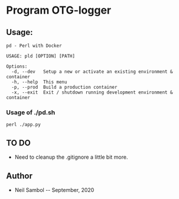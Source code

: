 # Program OTG-logger

## Usage:
```
pd - Perl with Docker

USAGE: pld [OPTION] [PATH]

Options:
  -d, --dev   Setup a new or activate an existing environment & container
  -h, --help  This menu
  -p, --prod  Build a production container
  -x, --exit  Exit / shutdown running development environment & container
```
### Usage of ./pd.sh 
```
perl ./app.py
```
## TO DO 

* Need to cleanup the .gitignore a little bit more.

## Author

* Neil Sambol -- September, 2020
